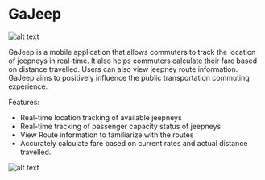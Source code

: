 # GaJeep

![alt text](https://drive.google.com/file/d/10bUJG0LYBdYDyA09UIECtjbSajmJA3P2/view?usp=sharing)

GaJeep is a mobile application that allows commuters to track the location of jeepneys in real-time. It also helps commuters calculate their fare based on distance travelled. Users can also view jeepney route information. GaJeep aims to positively influence the public transportation commuting experience.

Features:
- Real-time location tracking of available jeepneys
- Real-time tracking of passenger capacity status of jeepneys
- View Route information to familiarize with the routes
- Accurately calculate fare based on current rates and actual distance travelled.

![alt text](http://url/to/img.png)
